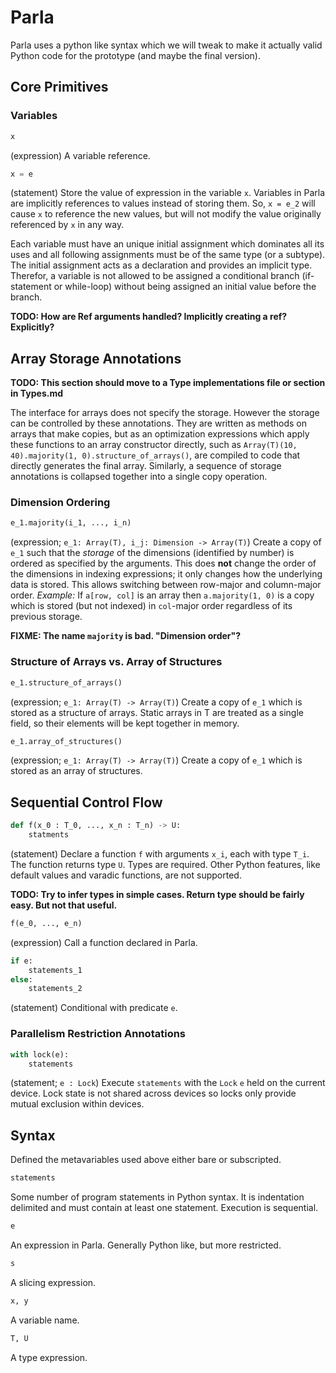 # Parla

Parla uses a python like syntax which we will tweak to make it actually valid Python code for the prototype (and maybe the final version).


## Core Primitives


### Variables

```python
x
```
(expression)
A variable reference.

```python
x = e
```
(statement)
Store the value of expression in the variable `x`.
Variables in Parla are implicitly references to values instead of storing them.
So, `x = e_2` will cause `x` to reference the new values, but will not modify the value originally referenced by `x` in any way.

Each variable must have an unique initial assignment which dominates all its uses and all following assignments must be of the same type (or a subtype).
The initial assignment acts as a declaration and provides an implicit type.
Therefor, a variable is not allowed to be assigned a conditional branch (if-statement or while-loop) without being assigned an initial value before the branch.

**TODO: How are Ref arguments handled? Implicitly creating a ref? Explicitly?**


## Array Storage Annotations

**TODO: This section should move to a Type implementations file or section in Types.md**

The interface for arrays does not specify the storage.
However the storage can be controlled by these annotations.
They are written as methods on arrays that make copies, but as an optimization expressions which apply these functions to an array constructor directly, such as `Array(T)(10, 40).majority(1, 0).structure_of_arrays()`, are compiled to code that directly generates the final array.
Similarly, a sequence of storage annotations is collapsed together into a single copy operation.


### Dimension Ordering

```python
e_1.majority(i_1, ..., i_n)
```
(expression; `e_1: Array(T), i_j: Dimension -> Array(T)`)
Create a copy of `e_1` such that the *storage* of the dimensions (identified by number) is ordered as specified by the arguments.
This does **not** change the order of the dimensions in indexing expressions; it only changes how the underlying data is stored.
This allows switching between row-major and column-major order.
*Example:* If `a[row, col]` is an array then `a.majority(1, 0)` is a copy which is stored (but not indexed) in `col`-major order regardless of its previous storage.

**FIXME: The name `majority` is bad. "Dimension order"?**


### Structure of Arrays vs. Array of Structures

```python
e_1.structure_of_arrays()
```
(expression; `e_1: Array(T) -> Array(T)`)
Create a copy of `e_1` which is stored as a structure of arrays.
Static arrays in T are treated as a single field, so their elements will be kept together in memory.

```python
e_1.array_of_structures()
```
(expression; `e_1: Array(T) -> Array(T)`)
Create a copy of `e_1` which is stored as an array of structures.


## Sequential Control Flow

```python
def f(x_0 : T_0, ..., x_n : T_n) -> U:
    statments
```
(statement)
Declare a function `f` with arguments `x_i`, each with type `T_i`.
The function returns type `U`.
Types are required.
Other Python features, like default values and varadic functions, are not supported.

**TODO: Try to infer types in simple cases. Return type should be fairly easy. But not that useful.**

```python
f(e_0, ..., e_n)
```
(expression)
Call a function declared in Parla.

```python
if e:
    statements_1
else:
    statements_2
```
(statement)
Conditional with predicate `e`.


### Parallelism Restriction Annotations


```python
with lock(e):
    statements
```
(statement; `e : Lock`)
Execute `statements` with the `Lock` `e` held on the current device.
Lock state is not shared across devices so locks only provide mutual exclusion within devices.


## Syntax

Defined the metavariables used above either bare or subscripted.

```python
statements
```
Some number of program statements in Python syntax.
It is indentation delimited and must contain at least one statement.
Execution is sequential.

```python
e
```
An expression in Parla.
Generally Python like, but more restricted.

```python
s
```
A slicing expression.

```python
x, y
```
A variable name.

```python
T, U
```
A type expression.



